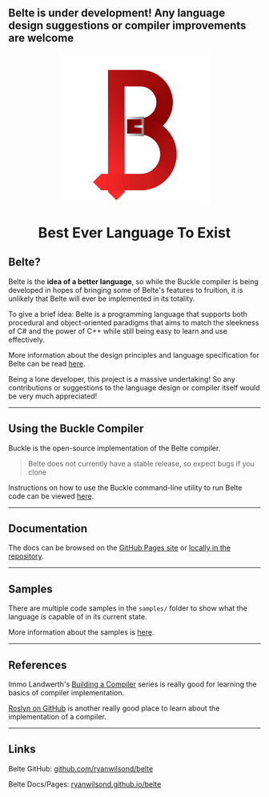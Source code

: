 ## Belte is under development! Any language design suggestions or compiler improvements are welcome

<p align="center">
<img width="300" src="docs/images/BelteCapital.png" alt="Belte Logo">
</p>

<h1 align="center">Best Ever Language To Exist</h1>

## Belte?

Belte is the **idea of a better language**, so while the Buckle compiler is being developed in hopes of bringing
some of Belte's features to fruition, it is unlikely that Belte will ever be implemented in its totality.

To give a brief idea: Belte is a programming language that supports both procedural and object-oriented paradigms that
aims to match the sleekness of C# and the power of C++ while still being easy to learn and use effectively.

More information about the design principles and language specification for Belte can be read
[here](docs/README.md).

Being a lone developer, this project is a massive undertaking! So any contributions or suggestions to the language
design or compiler itself would be very much appreciated!

___

## Using the Buckle Compiler

Buckle is the open-source implementation of the Belte compiler.

> Belte does not currently have a stable release, so expect bugs if you clone

Instructions on how to use the Buckle command-line utility to run Belte code can be viewed [here](docs/Buckle.md).

___

## Documentation

The docs can be browsed on the [GitHub Pages site](https://ryanwilsond.github.io/belte/) or
[locally in the repository](docs/README.md).

___

## Samples

There are multiple code samples in the `samples/` folder to show what the language is capable of in its current state.

More information about the samples is [here](samples/README.md).

___

## References

Immo Landwerth's [Building a Compiler](https://www.youtube.com/playlist?list=PLRAdsfhKI4OWNOSfS7EUu5GRAVmze1t2y)
series is really good for learning the basics of compiler implementation.

[Roslyn on GitHub](https://github.com/dotnet/roslyn) is another really good place to learn about the implementation of a
compiler.

___

## Links

Belte GitHub: [github.com/ryanwilsond/belte](https://github.com/ryanwilsond/belte)

Belte Docs/Pages: [ryanwilsond.github.io/belte](https://ryanwilsond.github.io/belte/)
